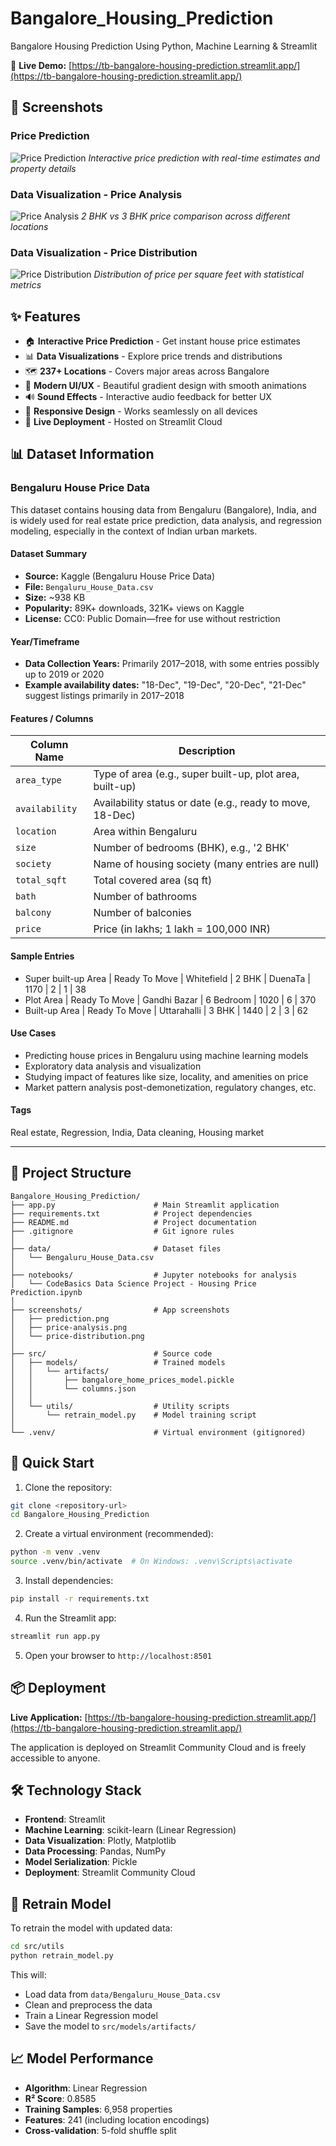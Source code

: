 # Bangalore_Housing_Prediction
Bangalore Housing Prediction Using Python, Machine Learning & Streamlit

🚀 **Live Demo:** [https://tb-bangalore-housing-prediction.streamlit.app/](https://tb-bangalore-housing-prediction.streamlit.app/)

## 📸 Screenshots

### Price Prediction
![Price Prediction](screenshots/prediction.png)
*Interactive price prediction with real-time estimates and property details*

### Data Visualization - Price Analysis
![Price Analysis](screenshots/price-analysis.png)
*2 BHK vs 3 BHK price comparison across different locations*

### Data Visualization - Price Distribution
![Price Distribution](screenshots/price-distribution.png)
*Distribution of price per square feet with statistical metrics*

## ✨ Features

- 🏠 **Interactive Price Prediction** - Get instant house price estimates
- 📊 **Data Visualizations** - Explore price trends and distributions
- 🗺️ **237+ Locations** - Covers major areas across Bangalore
- 🎨 **Modern UI/UX** - Beautiful gradient design with smooth animations
- 🔊 **Sound Effects** - Interactive audio feedback for better UX
- 📱 **Responsive Design** - Works seamlessly on all devices
- 🚀 **Live Deployment** - Hosted on Streamlit Cloud

## 📊 Dataset Information

### Bengaluru House Price Data
This dataset contains housing data from Bengaluru (Bangalore), India, and is widely used for real estate price prediction, data analysis, and regression modeling, especially in the context of Indian urban markets.

#### Dataset Summary
- **Source:** Kaggle (Bengaluru House Price Data)
- **File:** `Bengaluru_House_Data.csv`
- **Size:** ~938 KB
- **Popularity:** 89K+ downloads, 321K+ views on Kaggle
- **License:** CC0: Public Domain—free for use without restriction

#### Year/Timeframe
- **Data Collection Years:** Primarily 2017–2018, with some entries possibly up to 2019 or 2020
- **Example availability dates:** "18-Dec", "19-Dec", "20-Dec", "21-Dec" suggest listings primarily in 2017–2018

#### Features / Columns

| Column Name | Description |
|------------|-------------|
| `area_type` | Type of area (e.g., super built-up, plot area, built-up) |
| `availability` | Availability status or date (e.g., ready to move, 18-Dec) |
| `location` | Area within Bengaluru |
| `size` | Number of bedrooms (BHK), e.g., '2 BHK' |
| `society` | Name of housing society (many entries are null) |
| `total_sqft` | Total covered area (sq ft) |
| `bath` | Number of bathrooms |
| `balcony` | Number of balconies |
| `price` | Price (in lakhs; 1 lakh = 100,000 INR) |

#### Sample Entries
- Super built-up Area | Ready To Move | Whitefield | 2 BHK | DuenaTa | 1170 | 2 | 1 | 38
- Plot Area | Ready To Move | Gandhi Bazar | 6 Bedroom | 1020 | 6 | 370
- Built-up Area | Ready To Move | Uttarahalli | 3 BHK | 1440 | 2 | 3 | 62

#### Use Cases
- Predicting house prices in Bengaluru using machine learning models
- Exploratory data analysis and visualization
- Studying impact of features like size, locality, and amenities on price
- Market pattern analysis post-demonetization, regulatory changes, etc.

#### Tags
Real estate, Regression, India, Data cleaning, Housing market

---

## 📁 Project Structure

```
Bangalore_Housing_Prediction/
├── app.py                      # Main Streamlit application
├── requirements.txt            # Project dependencies
├── README.md                   # Project documentation
├── .gitignore                  # Git ignore rules
│
├── data/                       # Dataset files
│   └── Bengaluru_House_Data.csv
│
├── notebooks/                  # Jupyter notebooks for analysis
│   └── CodeBasics Data Science Project - Housing Price Prediction.ipynb
│
├── screenshots/                # App screenshots
│   ├── prediction.png
│   ├── price-analysis.png
│   └── price-distribution.png
│
├── src/                        # Source code
│   ├── models/                 # Trained models
│   │   └── artifacts/
│   │       ├── bangalore_home_prices_model.pickle
│   │       └── columns.json
│   │
│   └── utils/                  # Utility scripts
│       └── retrain_model.py    # Model training script
│
└── .venv/                      # Virtual environment (gitignored)
```

## 🚀 Quick Start

1. Clone the repository:
```bash
git clone <repository-url>
cd Bangalore_Housing_Prediction
```

2. Create a virtual environment (recommended):
```bash
python -m venv .venv
source .venv/bin/activate  # On Windows: .venv\Scripts\activate
```

3. Install dependencies:
```bash
pip install -r requirements.txt
```

4. Run the Streamlit app:
```bash
streamlit run app.py
```

5. Open your browser to `http://localhost:8501`

## 📦 Deployment

**Live Application:** [https://tb-bangalore-housing-prediction.streamlit.app/](https://tb-bangalore-housing-prediction.streamlit.app/)

The application is deployed on Streamlit Community Cloud and is freely accessible to anyone.

## 🛠️ Technology Stack

- **Frontend**: Streamlit
- **Machine Learning**: scikit-learn (Linear Regression)
- **Data Visualization**: Plotly, Matplotlib
- **Data Processing**: Pandas, NumPy
- **Model Serialization**: Pickle
- **Deployment**: Streamlit Community Cloud

## 🔧 Retrain Model

To retrain the model with updated data:

```bash
cd src/utils
python retrain_model.py
```

This will:
- Load data from `data/Bengaluru_House_Data.csv`
- Clean and preprocess the data
- Train a Linear Regression model
- Save the model to `src/models/artifacts/`

## 📈 Model Performance

- **Algorithm**: Linear Regression
- **R² Score**: 0.8585
- **Training Samples**: 6,958 properties
- **Features**: 241 (including location encodings)
- **Cross-validation**: 5-fold shuffle split

